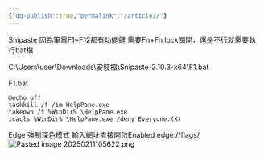 ```yaml
---
{"dg-publish":true,"permalink":"/article//"}
---
```



Snipaste
因為筆電F1~F12都有功能鍵
需要Fn+Fn lock關閉，還是不行就需要執行bat檔

C:\Users\user\Downloads\安裝檔\Snipaste-2.10.3-x64\F1.bat

F1.bat
```
@echo off
taskkill /f /im HelpPane.exe
takeown /f %WinDir% \HelpPane.exe
icacls %WinDir% \HelpPane.exe /deny Everyone:(X)
```

Edge
強制深色模式
輸入網址直接開啟Enabled
edge://flags/
![Pasted image 20250211105622.png](/img/user/img/Pasted%20image%2020250211105622.png)